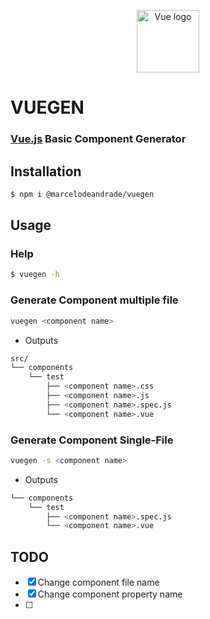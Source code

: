 <p align="center">
    <a href="https://vuejs.org" target="_blank" rel="noopener noreferrer">
        <img width="100" src="https://vuejs.org/images/logo.png" alt="Vue logo">
    </a>
</p>


# VUEGEN

### [Vue.js](https://vuejs.org/) Basic Component Generator 


## Installation

```bash
$ npm i @marcelodeandrade/vuegen
```

## Usage

### Help
```bash
$ vuegen -h
```
### Generate Component multiple file
```bash
vuegen <component name>
```

- Outputs 

```bash
src/
└── components
    └── test
        ├── <component name>.css
        ├── <component name>.js
        ├── <component name>.spec.js
        └── <component name>.vue
```

### Generate Component Single-File

```bash
vuegen -s <component name>
```

- Outputs 

```bash
└── components
    └── test
        ├── <component name>.spec.js
        └── <component name>.vue
```

## TODO

- [x] Change component file name
- [x] Change component property name
- [ ]